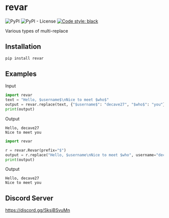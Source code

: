 # revar
![PyPI](https://img.shields.io/pypi/v/revar?logo=pypi)
![PyPI - License](https://img.shields.io/pypi/l/revar)
[![Code style: black](https://img.shields.io/badge/code%20style-black-000000.svg)](https://github.com/psf/black)

Various types of multi-replace

## Installation

```bash
pip install revar
```
## Examples
Input
```python
import revar
text = "Hello, $username$\nNice to meet $who$"
output = revar.replace(text, {"$username$": "decave27", "$who$": "you"})
print(output)
```
Output
```
Hello, decave27
Nice to meet you
```
```python
import revar

r = revar.Revar(prefix="$")
output = r.replace("Hello, $username\nNice to meet $who", username="decave27", who="you")
print(output)
```
Output
```
Hello, decave27
Nice to meet you
```

## Discord Server
https://discord.gg/SksjBSvuMn

